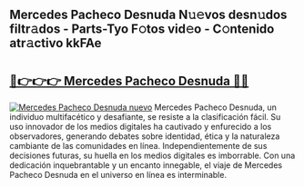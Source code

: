 ## Mercedes Pacheco Desnuda N𝚞𝚎vos desn𝚞dos filtr𝚊dos - Parts-Tyo F𝚘tos vid𝚎o - C𝚘ntenido atr𝚊ctivo kkFAe

# <h2><a href="http://mb9kfi.tromn.icu/?c=Mercedes+Pacheco+Desnuda">🔗👉👉👉 Mercedes Pacheco Desnuda 🔗🔗</a></h2>

[![Mercedes Pacheco Desnuda nuevo](https://i.imgur.com/pEAQMta.gif)](http://mb9kfi.tromn.icu/?c=Mercedes+Pacheco+Desnuda)
Mercedes Pacheco Desnuda, un individuo multifacético y desafiante, se resiste a la clasificación fácil. Su uso innovador de los medios digitales ha cautivado y enfurecido a los observadores, generando debates sobre identidad, ética y la naturaleza cambiante de las comunidades en línea. Independientemente de sus decisiones futuras, su huella en los medios digitales es imborrable. Con una dedicación inquebrantable y un encanto innegable, el viaje de Mercedes Pacheco Desnuda en el universo en línea es interminable.
